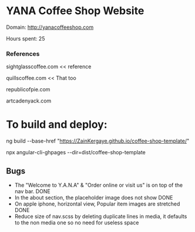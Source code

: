  # YANA Coffee Shop Website 


Domain:  http://yanacoffeeshop.com

 Hours spent: 25


### References
sightglasscoffee.com << reference 

quillscoffee.com << That too

republicofpie.com

artcadenyack.com




# To build and deploy:

ng build --base-href "https://ZainKergaye.github.io/coffee-shop-template/" 

npx angular-cli-ghpages --dir=dist/coffee-shop-template



## Bugs
- The "Welcome to Y.A.N.A" & "Order online or visit us" is on top of the nav bar.  DONE
- In the about section, the placeholder image does not show DONE
- On apple iphone, horizontal view, Popular item images are stretched DONE
- Reduce size of nav.scss by deleting duplicate lines in media, it defaults to the non media one so no need for useless space
